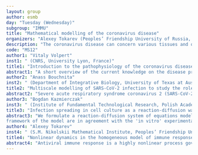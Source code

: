 ```yaml
---
layout: group
author: esmb
day: "Tuesday (Wednesday)"
subgroup: "IMMU"
title: "Mathematical modelling of the coronavirus disease"
organizers: "Alexey Tokarev (Рeoples’ Friendship University of Russia, Russia)"
description: "The coronavirus disease can concern various tissues and organs of the body including life-threatening blood coagulation in small blood vessels in the lungs and insufficient blood oxygenation. Infection development in the bronchi affects mucus production and motion possibly leading to respiratory problems. Coronavirus interaction with the immune system can result in the cytokine storm reinforcing the inflammation of infected tissues. The mini-symposium is devoted to mathematical modelling of pathophysiology of the conovavirus disease."
code: "MS12"
author1: "Vitaly Volpert"
inst1: " (CNRS, University Lyon, France)"
title1: "Introduction to the pathophysiology of the coronavirus disease"
abstract1: "A short overview of the current knowledge on the disease progression and its possible complications will be presented."
author2: "Anass Bouchnita"
inst2: " (Department of Integrative Biology, University of Texas at Austin, USA)"
title2: "Multiscale modelling of SARS-CoV-2 infection to study the role of innate and adaptive immune responses in healthy and immunocompromised individuals"
abstract2: "Severe acute respiratory syndrome coronavirus 2 (SARS-CoV-2) infection causes mild to severe outcomes depending on the balance of host immune response. The interaction between SARS-CoV-2 and the immune response is complex because it involves processes that span across several scales of biological hierarchy such as cells, tissues, organs, and the host. In this talk, we present a multiscale model that describes the interaction between SARS-CoV-2 and the immune response. In this model, dendritic cells are considered as individual objects that move within a section of the epithelial tissue and can be used by the virus to replicate and spread. They also secrete type I IFN which downregulates the production of the virus. At the same time, the model simulates the production of antigen-specific by lymph nodes as well as their interaction with infected cells and virions in the infection site. After model validation, we show that a moderately weak type I IFN could elicit a solid adaptive response that accelerates the virus's clearance. Numerical simulations suggest that the deficiency of naïve lymphocytes in immunocompromised individuals increases the persistence of the virus and exacerbates the disease's outcome."
author3: "Bogdan Kazmierczak"
inst3: " (Institute of Fundamental Technological Research, Polish Academy of Sciences, Poland)"
title3: "Infection spreading in cell culture as a reaction-diffusion wave"
abstract3: "We formulate a reaction-diffusion system of equations modeling the progression of viral infection, e.g. of SARS-Cov viruses. Analytical and numerical results obtained in the
framework of the model are in agreement with the 'in vitro' experimental findings."
author4: "Alexey Tokarev"
inst4: " (S.M. Nikolskii Mathematical Institute, Рeoples’ Friendship University of Russia (RUDN University), Russia)"
title4: "Nonlinear dynamics in the homogeneous model of immune responses to SARS-CoV-2 virus"
abstract4: "Antiviral immune response is a highly nonlinear process governed by the cooperative behavior of variegated constituents of immune system. Depending on nature of virus, initial viral load, and patient peculiarities, infection can pass diversely and result from recovery to death. In the current pandemic of COVID-19 infection, in the part of patients the disease is complicated by abnormal inflammation response (hypercytokinemia, cytokine storm). We study the immune response to the SARS-CoV-2 virus by constructing the series of ODE-based mathematical models of different phases of this infection: (1) innate immune response, (2) innate plus adaptive immune response, (3) inflammation response. The innate immune response model shows the bistability and threshold properties, as well as possible oscillatory regime. The higher the initial viral load, the shorter is the incubation period and the higher is the maximal transient virus concentration. Depending on the effectiveness of antibodies production, the adaptive immune response can either fully eliminate the virus, or substantially postpone virus concentration burst with following higher virus concentration comparing to the case of innate response only. Inflammation response model also shows bistability and oscillatory behavior. We compare prediction of these models with clinical and epidemiological data. Finally, we study the duration of vaccine protection against the SARS-CoV-2 virus. This work was supported by the Ministry of Science and Higher Education of Russian Federation: agreement no. 075-03-2020-223/3 (FSSF-2020-0018)."
---
```

